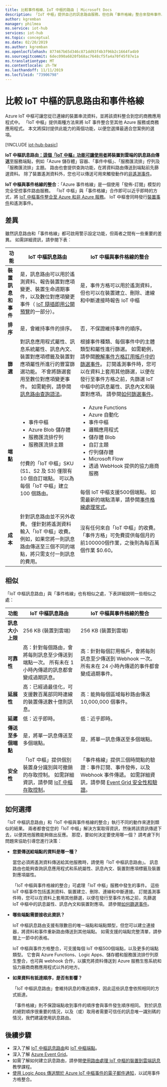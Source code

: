 ```yaml
---
title: 比較事件格線、IoT 中樞的路由 | Microsoft Docs
description: 「IoT 中樞」提供自己的訊息路由服務，但也與「事件格線」整合來發佈事件。 比較兩個功能。
author: kgremban
manager: philmea
ms.service: iot-hub
services: iot-hub
ms.topic: conceptual
ms.date: 02/20/2019
ms.author: kgremban
ms.openlocfilehash: 877467b65d346c871dd93f4b3f96b2c1664fa4b9
ms.sourcegitcommit: 6dec090a6820fb68ac7648cf5fa4a70f45f87e1a
ms.translationtype: MT
ms.contentlocale: zh-TW
ms.lasthandoff: 11/11/2019
ms.locfileid: "73906798"
---
```

# <a name="compare-message-routing-and-event-grid-for-iot-hub"></a>比較 IoT 中樞的訊息路由和事件格線

Azure IoT 中樞可讓您從已連線的裝置串流資料，並將該資料整合到您的商務應用程式中。 「IoT 中樞」提供兩種方法來將 IoT 事件整合至其他 Azure 服務或商務應用程式。 本文將探討提供此能力的兩個功能，以便您選擇最適合您案例的選項。

[!INCLUDE [iot-hub-basic](../../includes/iot-hub-basic-partial.md)]

**IoT 中樞訊息路由[：這個「IoT 中樞」功能可讓使用者](iot-hub-devguide-messages-d2c.md)將裝置到雲端的訊息路由傳送**至服務端點，例如「Azure 儲存體」容器、「事件中樞」、「服務匯流排」佇列及「服務匯流排」主題。 路由也會提供查詢功能，在將資料路由傳送到端點前先篩選資料。 除了裝置遙測資料外，您也可以傳送可用來觸發動作的[非遙測事件](iot-hub-devguide-messages-d2c.md#non-telemetry-events)。 

**IoT 中樞與事件格線的整合**：「Azure 事件格線」是一個使用「發佈-訂閱」模型的完全受控事件路由服務。 「IoT 中樞」與「事件格線」合作即可以近乎即時的方式，將 [IoT 中樞事件整合至 Azure 和非 Azure 服務](iot-hub-event-grid.md)。 IoT 中樞會同時發行[裝置事件](iot-hub-event-grid.md#event-types)和遙測事件。

## <a name="differences"></a>差異

雖然訊息路由和「事件格線」都可啟用警示設定功能，但兩者之間有一些重要的差異。 如需詳細資訊，請參閱下表︰

| 功能 | IoT 中樞訊息路由 | IoT 中樞與事件格線的整合 |
| ------- | --------------- | ---------- |
| **裝置訊息和事件** | 是，訊息路由可以用於遙測資料、報告裝置對應項變更、裝置生命週期事件，以及數位對應項變更事件（ [IoT 隨插即用公開預覽](../iot-pnp/overview-iot-plug-and-play.md)的一部分）。 | 是，事件方格可以用於遙測資料，但也可以在裝置建立、刪除、連線和中斷連接時報告 IoT 中樞 |
| **排序** | 是，會維持事件的排序。  | 否，不保證維持事件的順序。 | 
| **篩選** | 對訊息應用程式屬性、訊息系統屬性、訊息內文、裝置對應項標籤及裝置對應項屬性所進行的豐富篩選功能。 不會將篩選套用至數位對應項變更事件。 如需範例，請參閱[訊息路由查詢語法](iot-hub-devguide-routing-query-syntax.md)。 | 根據事件種類、每個事件中的主體類型和屬性進行篩選。 如需範例，請參閱[瞭解事件方格訂用帳戶中的篩選事件](../event-grid/event-filtering.md)。 訂閱遙測事件時，您可以在資料上套用其他篩選，以便在發行至事件方格之前，先篩選 IoT 中樞中的訊息屬性、訊息內文和裝置對應項。 請參閱[如何篩選事件](../iot-hub/iot-hub-event-grid.md#filter-events)。 |
| **端點** | <ul><li>事件中樞</li> <li>Azure Blob 儲存體</li> <li>服務匯流排佇列</li> <li>服務匯流排主題</li></ul><br>付費的「IoT 中樞」SKU (S1、S2 及 S3) 僅限有 10 個自訂端點。 可以為每個「IoT 中樞」建立 100 個路由。 | <ul><li>Azure Functions</li> <li>Azure 自動化</li> <li>事件中樞</li> <li>邏輯應用程式</li> <li>儲存體 Blob</li> <li>自訂主題</li> <li>佇列儲存體</li> <li>Microsoft Flow</li> <li>透過 WebHook 提供的協力廠商服務</li></ul><br>每個 IoT 中樞支援500個端點。 如需最新的端點清單，請參閱[事件格線處理常式](../event-grid/overview.md#event-handlers)。 |
| **成本** | 針對訊息路由並不另外收費。 僅針對將遙測資料輸入「IoT 中樞」收費。 例如，如果您將一則訊息路由傳送至三個不同的端點，將只需支付一則訊息的費用。 | 沒有任何來自「IoT 中樞」的收費。 「事件方格」可免費提供每個月的前100000個作業，之後則為每百萬個作業 $0.60。 |

## <a name="similarities"></a>相似

「IoT 中樞訊息路由」與「事件格線」也有相似之處，下表詳細說明一些相似之處：

| 功能 | IoT 中樞訊息路由 | IoT 中樞與事件格線的整合 |
| ------- | --------------- | ---------- |
| **訊息大小上限** | 256 KB (裝置到雲端) | 256 KB (裝置到雲端) |
| **可靠性** | 高：針對每個路由，會將每則訊息至少傳送到端點一次。 所有未在 1 小時內傳遞的訊息都會變成過期訊息。 | 高：針對每個訂用帳戶，會將每則訊息至少傳送到 Webhook 一次。 所有未在 24 小時內傳遞的事件都會變成過期事件。 | 
| **延展性** | 高：已經過最佳化，可支援數百萬部同時連線的裝置傳送數十億則訊息。 | 高：能夠每個區域每秒路由傳送 10,000,000 個事件。 |
| **延遲** | 低：近乎即時。 | 低：近乎即時。 |
| **傳送至多個端點** | 是，將單一訊息傳送至多個端點。 | 是，將單一訊息傳送至多個端點。  
| **安全性** | 「IoT 中樞」提供個別裝置身分識別與可撤銷的存取控制。 如需詳細資訊，請參閱 [IoT 中樞存取控制](iot-hub-devguide-security.md)。 | 「事件格線」提供三個時間點的驗證：事件訂閱、事件發佈，以及 Webhook 事件傳遞。 如需詳細資訊，請參閱 [Event Grid 安全性和驗證](../event-grid/security-authentication.md)。 |

## <a name="how-to-choose"></a>如何選擇

「IoT 中樞訊息路由」和「IoT 中樞與事件格線的整合」執行不同的動作來達到類似的結果。 兩者都會從您的「IoT 中樞」解決方案取得資訊，然後將該資訊傳遞下去，以便其他服務能夠做出反應。 那麼，要如何決定要使用哪一個？ 請考慮下列問題來協助引導您進行決策： 

* **您要傳送給端點的資料是哪一種？**

   當您必須將遙測資料傳送給其他服務時，請使用「IoT 中樞訊息路由」。 訊息路由也能夠查詢訊息應用程式和系統屬性、訊息內文、裝置對應項標籤及裝置對應項屬性。

   「IoT 中樞與事件格線的整合」可處理「IoT 中樞」服務中發生的事件。 這些 IoT 中樞事件包括遙測資料、裝置建立、刪除、連線和中斷連接。 訂閱遙測事件時，您可以在資料上套用其他篩選，以便在發行至事件方格之前，先篩選 IoT 中樞中的訊息屬性、訊息內文和裝置對應項。 請參閱[如何篩選事件](../iot-hub/iot-hub-event-grid.md#filter-events)。

* **哪些端點需要接收此資訊？**

   IoT 中樞訊息路由支援有限數目的唯一端點和端點類型，但您可以建立連接器，將資料和事件重新路由傳送到其他端點。 如需支援的端點完整清單，請參閱上一節中的表格。 

   IoT 中樞與事件方格整合，可支援每個 IoT 中樞500個端點，以及更多的端點類型。 它會與 Azure Functions、Logic Apps、儲存體和服務匯流排佇列原生整合，也可與 webhook 合作，以擴充將資料傳送到 Azure 服務生態系統和協力廠商商務應用程式以外的地方。

* **如果資料有抵達順序，是否有影響？**

   「IoT 中樞訊息路由」會維持訊息的傳送順序，因此這些訊息會依照相同的方式抵達。

   「事件格線」則不保證端點收到事件的順序會與事件發生順序相同。 對於訊息的絕對順序很重要的情況，以及（或）取用者需要可信任的訊息唯一識別碼的情況，我們建議使用訊息路由。 

## <a name="next-steps"></a>後續步驟

* 深入了解 [IoT 中樞訊息路由](iot-hub-devguide-messages-d2c.md)和 [IoT 中樞端點](iot-hub-devguide-endpoints.md)。
* 深入了解 [Azure Event Grid](../event-grid/overview.md)。
* 如需了解如何建立訊息路由，請參閱[使用路由處理 IoT 中樞的裝置到雲端訊息](../iot-hub/tutorial-routing.md)教學課程。
* [使用 Logic Apps 傳送關於 Azure IoT 中樞事件的電子郵件通知](../event-grid/publish-iot-hub-events-to-logic-apps.md)，以試用事件方格整合。
